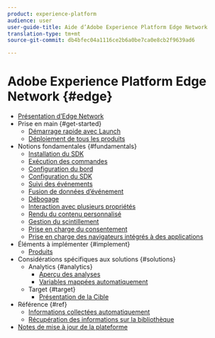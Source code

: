 ```yaml
---
product: experience-platform
audience: user
user-guide-title: Aide d’Adobe Experience Platform Edge Network
translation-type: tm+mt
source-git-commit: db4bfec04a1116ce2b6a0be7ca0e8cb2f9639ad6

---
```



# Adobe Experience Platform Edge Network {#edge}

* [Présentation d’Edge Network](home.md)
* Prise en main {#get-started}
   * [Démarrage rapide avec Launch](getting-started/quick-start-with-launch.md)
   * [Déploiement de tous les produits](getting-started/deploying-all-products.md)
* Notions fondamentales {#fundamentals}
   * [Installation du SDK](fundamentals/installing-the-sdk.md)
   * [Exécution des commandes](fundamentals/executing-commands.md)
   * [Configuration du bord](fundamentals/edge-configuration.md)
   * [Configuration du SDK](fundamentals/configuring-the-sdk.md)
   * [Suivi des événements](fundamentals/tracking-events.md)
   * [Fusion de données d’événement](fundamentals/merging-event-data.md)
   * [Débogage](fundamentals/debugging.md)
   * [Interaction avec plusieurs propriétés](fundamentals/interacting-with-multiple-properties.md)
   * [Rendu du contenu personnalisé](fundamentals/rendering-personalization-content.md)
   * [Gestion du scintillement](fundamentals/managing-flicker.md)
   * [Prise en charge du consentement](fundamentals/supporting-consent.md)
   * [Prise en charge des navigateurs intégrés à des applications](fundamentals/supporting-in-app-browsers.md)
* Éléments à implémenter {#implement}
   * [Produits](what-to-implement/commerce.md)
* Considérations spécifiques aux solutions {#solutions}
   * Analytics {#analytics}
      * [Aperçu des analyses](solution-specific/analytics/analytics-overview.md)
      * [Variables mappées automatiquement](solution-specific/analytics/automatically-mapped-vars.md)
   * Target {#target}
      * [Présentation de la Cible](solution-specific/target/target-overview.md)
* Référence {#ref}
   * [Informations collectées automatiquement](reference/automatic-information.md)
   * [Récupération des informations sur la bibliothèque](reference/retrieving-library-information.md)
* [Notes de mise à jour de la plateforme](https://www.adobe.com/go/platform-release-notes-en)
